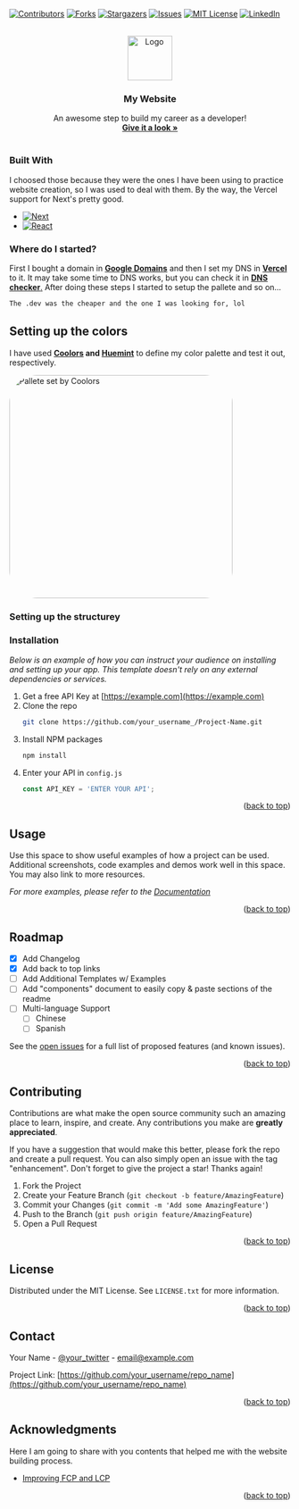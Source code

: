 <!-- Improved compatibility of back to top link: See: https://github.com/othneildrew/Best-README-Template/pull/73 -->
<a name="finhawkdev"></a>
<!--
*** Thanks for checking out the Best-README-Template. If you have a suggestion
*** that would make this better, please fork the repo and create a pull request
*** or simply open an issue with the tag "enhancement".
*** Don't forget to give the project a star!
*** Thanks again! Now go create something AMAZING! :D
-->



<!-- PROJECT SHIELDS -->
<!--
*** I'm using markdown "reference style" links for readability.
*** Reference links are enclosed in brackets [ ] instead of parentheses ( ).
*** See the bottom of this document for the declaration of the reference variables
*** for contributors-url, forks-url, etc. This is an optional, concise syntax you may use.
*** https://www.markdownguide.org/basic-syntax/#reference-style-links
-->
[![Contributors][contributors-shield]][contributors-url]
[![Forks][forks-shield]][forks-url]
[![Stargazers][stars-shield]][stars-url]
[![Issues][issues-shield]][issues-url]
[![MIT License][license-shield]][license-url]
[![LinkedIn][linkedin-shield]][linkedin-url]



<!-- PROJECT LOGO -->
<br />
<div align="center">
  <a href="https://github.com/othneildrew/Best-README-Template">
    <img src="images/logo.png" alt="Logo" width="80" height="80">
  </a>

  <h3 align="center">My Website</h3>

  <p align="center">
    An awesome step to build my career as a developer!
    <br />
    <a href="https://finhawk.dev"><strong>Give it a look »</strong></a>
    <br />
    <br />
  </p>
</div>

### Built With

I choosed those because they were the ones I have been using to practice website creation, so I was used to deal with them. By the way, the Vercel support for Next's pretty good.

* [![Next][Next.js]][Next-url]
* [![React][React.js]][React-url]

### Where do I started?
 
 First I bought a domain in <a href = "https://domains.google"><b>Google Domains</b><a/> and then I set my DNS in <a href = "https://vercel.com"><b>Vercel</b></a> to it. It may take some time to DNS works, but you can check it in <a href = "https://dnschecker.org"><b>DNS checker</b>.</a> After doing these steps I started to setup the pallete and so on...
```md
The .dev was the cheaper and the one I was looking for, lol
```

<!-- GETTING STARTED -->
## Setting up the colors

I have used <b><a href = "https://coolors.co">Coolors</a> and <a href = "https://huemint.com">Huemint</a></b> to define my color palette and test it out, respectively. <br />

<img src = "https://imgur.com/ekQpTBS.gif" alt = "Pallete set by Coolors" width = "400" style = "border-radius: 50px"/>

### Setting up the structurey



### Installation

_Below is an example of how you can instruct your audience on installing and setting up your app. This template doesn't rely on any external dependencies or services._

1. Get a free API Key at [https://example.com](https://example.com)
2. Clone the repo
   ```sh
   git clone https://github.com/your_username_/Project-Name.git
   ```
3. Install NPM packages
   ```sh
   npm install
   ```
4. Enter your API in `config.js`
   ```js
   const API_KEY = 'ENTER YOUR API';
   ```

<p align="right">(<a href="#readme-top">back to top</a>)</p>



<!-- USAGE EXAMPLES -->
## Usage

Use this space to show useful examples of how a project can be used. Additional screenshots, code examples and demos work well in this space. You may also link to more resources.

_For more examples, please refer to the [Documentation](https://example.com)_

<p align="right">(<a href="#readme-top">back to top</a>)</p>



<!-- ROADMAP -->
## Roadmap

- [x] Add Changelog
- [x] Add back to top links
- [ ] Add Additional Templates w/ Examples
- [ ] Add "components" document to easily copy & paste sections of the readme
- [ ] Multi-language Support
    - [ ] Chinese
    - [ ] Spanish

See the [open issues](https://github.com/othneildrew/Best-README-Template/issues) for a full list of proposed features (and known issues).

<p align="right">(<a href="#readme-top">back to top</a>)</p>



<!-- CONTRIBUTING -->
## Contributing

Contributions are what make the open source community such an amazing place to learn, inspire, and create. Any contributions you make are **greatly appreciated**.

If you have a suggestion that would make this better, please fork the repo and create a pull request. You can also simply open an issue with the tag "enhancement".
Don't forget to give the project a star! Thanks again!

1. Fork the Project
2. Create your Feature Branch (`git checkout -b feature/AmazingFeature`)
3. Commit your Changes (`git commit -m 'Add some AmazingFeature'`)
4. Push to the Branch (`git push origin feature/AmazingFeature`)
5. Open a Pull Request

<p align="right">(<a href="#readme-top">back to top</a>)</p>



<!-- LICENSE -->
## License

Distributed under the MIT License. See `LICENSE.txt` for more information.

<p align="right">(<a href="#readme-top">back to top</a>)</p>



<!-- CONTACT -->
## Contact

Your Name - [@your_twitter](https://twitter.com/your_username) - email@example.com

Project Link: [https://github.com/your_username/repo_name](https://github.com/your_username/repo_name)

<p align="right">(<a href="#readme-top">back to top</a>)</p>


<!-- ACKNOWLEDGMENTS -->
## Acknowledgments

Here I am going to share with you contents that helped me with the website building process.

* <a href = "https://www.youtube.com/watch v=EW7m2WIvFgQ&list=PLMdYygf53DP7FJzPslLnmqp0QylyFfA8a&index=1">Improving FCP and LCP </a>

<p align="right">(<a href="#readme-top">back to top</a>)</p>



<!-- MARKDOWN LINKS & IMAGES -->
<!-- https://www.markdownguide.org/basic-syntax/#reference-style-links -->
[contributors-shield]: https://img.shields.io/github/contributors/F1NH4WK/finhawk.dev.svg?style=for-the-badge
[contributors-url]: https://github.com/F1NH4WK/finhawk.dev/graphs/contributors
[forks-shield]: https://img.shields.io/github/forks/F1NH4WK/finhawk.dev.svg?style=for-the-badge
[forks-url]: https://github.com/F1NH4WK/finhawk.dev/network/members
[stars-shield]: https://img.shields.io/github/stars/F1NH4WK/finhawk.dev.svg?style=for-the-badge
[stars-url]: https://github.com/F1NH4WK/finhawk.dev/stargazers
[issues-shield]: https://img.shields.io/github/issues/othneildrew/Best-README-Template.svg?style=for-the-badge
[issues-url]: https://github.com/F1NH4WK/finhawk.dev/issues
[license-shield]: https://img.shields.io/github/license/othneildrew/Best-README-Template.svg?style=for-the-badge
[license-url]: https://github.com/othneildrew/Best-README-Template/blob/master/LICENSE.txt
[linkedin-shield]: https://img.shields.io/badge/-LinkedIn-black.svg?style=for-the-badge&logo=linkedin&colorB=555
[linkedin-url]: https://linkedin.com/in/finhawk
[product-screenshot]: images/screenshot.png
[Next.js]: https://img.shields.io/badge/next.js-000000?style=for-the-badge&logo=nextdotjs&logoColor=white
[Next-url]: https://nextjs.org/
[React.js]: https://img.shields.io/badge/React-20232A?style=for-the-badge&logo=react&logoColor=61DAFB
[React-url]: https://reactjs.org/
